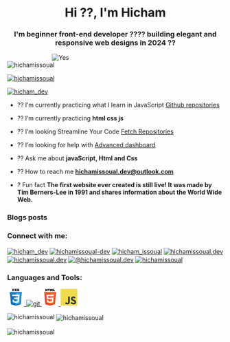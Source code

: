 <h1 align="center">Hi ??, I'm Hicham</h1>
<h3 align="center">I'm beginner front-end developer ???? building elegant and responsive web designs in 2024 ??</h3>
<img align="right" alt="Yes" width="400" src = "https://www.pexels.com/video/an-octagon-tunnel-2759486/">
<p align="left"> <img src="https://komarev.com/ghpvc/?username=hichamissoual&label=Profile%20views&color=0e75b6&style=flat" alt="hichamissoual" /> </p>

<p align="left"> <a href="https://github.com/ryo-ma/github-profile-trophy"><img src="https://github-profile-trophy.vercel.app/?username=hichamissoual" alt="hichamissoual" /></a> </p>

<p align="left"> <a href="https://twitter.com/hicham_dev" target="blank"><img src="https://img.shields.io/twitter/follow/hicham_dev?logo=twitter&style=for-the-badge" alt="hicham_dev" /></a> </p>

- ?? I’m currently practicing what I learn in JavaScript [Github repositories](https://github.com/HichamIssoual?tab=repositories)

- ?? I’m currently practicing **html css js**

- ?? I’m looking Streamline Your Code [Fetch Repositories](https://github.com/HichamIssoual/Fetch-Repositories)

- ?? I’m looking for help with [Advanced dashboard](https://github.com/HichamIssoual/Template-Six)

- ?? Ask me about **javaScript, Html and Css**

- ?? How to reach me **hichamissoual.dev@outlook.com**

- ? Fun fact **The first website ever created is still live! It was made by Tim Berners-Lee in 1991 and shares information about the World Wide Web.**

### Blogs posts
<!-- BLOG-POST-LIST:START -->
<!-- BLOG-POST-LIST:END -->

<h3 align="left">Connect with me:</h3>
<p align="left">
<a href="https://twitter.com/hicham_dev" target="blank"><img align="center" src="https://raw.githubusercontent.com/rahuldkjain/github-profile-readme-generator/master/src/images/icons/Social/twitter.svg" alt="hicham_dev" height="30" width="40" /></a>
<a href="https://linkedin.com/in/hichamissoual-dev" target="blank"><img align="center" src="https://raw.githubusercontent.com/rahuldkjain/github-profile-readme-generator/master/src/images/icons/Social/linked-in-alt.svg" alt="hichamissoual-dev" height="30" width="40" /></a>
<a href="https://stackoverflow.com/users/hicham_issoual" target="blank"><img align="center" src="https://raw.githubusercontent.com/rahuldkjain/github-profile-readme-generator/master/src/images/icons/Social/stack-overflow.svg" alt="hicham_issoual" height="30" width="40" /></a>
<a href="https://fb.com/hichamissoual.dev" target="blank"><img align="center" src="https://raw.githubusercontent.com/rahuldkjain/github-profile-readme-generator/master/src/images/icons/Social/facebook.svg" alt="hichamissoual.dev" height="30" width="40" /></a>
<a href="https://instagram.com/hichamissoual.dev" target="blank"><img align="center" src="https://raw.githubusercontent.com/rahuldkjain/github-profile-readme-generator/master/src/images/icons/Social/instagram.svg" alt="hichamissoual.dev" height="30" width="40" /></a>
<a href="https://medium.com/@hichamissoual.dev" target="blank"><img align="center" src="https://raw.githubusercontent.com/rahuldkjain/github-profile-readme-generator/master/src/images/icons/Social/medium.svg" alt="@hichamissoual.dev" height="30" width="40" /></a>
<a href="https://codeforces.com/profile/hichamissoual" target="blank"><img align="center" src="https://raw.githubusercontent.com/rahuldkjain/github-profile-readme-generator/master/src/images/icons/Social/codeforces.svg" alt="hichamissoual" height="30" width="40" /></a>
</p>

<h3 align="left">Languages and Tools:</h3>
<p align="left"> <a href="https://www.w3schools.com/css/" target="_blank" rel="noreferrer"> <img src="https://raw.githubusercontent.com/devicons/devicon/master/icons/css3/css3-original-wordmark.svg" alt="css3" width="40" height="40"/> </a> <a href="https://git-scm.com/" target="_blank" rel="noreferrer"> <img src="https://www.vectorlogo.zone/logos/git-scm/git-scm-icon.svg" alt="git" width="40" height="40"/> </a> <a href="https://www.w3.org/html/" target="_blank" rel="noreferrer"> <img src="https://raw.githubusercontent.com/devicons/devicon/master/icons/html5/html5-original-wordmark.svg" alt="html5" width="40" height="40"/> </a> <a href="https://developer.mozilla.org/en-US/docs/Web/JavaScript" target="_blank" rel="noreferrer"> <img src="https://raw.githubusercontent.com/devicons/devicon/master/icons/javascript/javascript-original.svg" alt="javascript" width="40" height="40"/> </a> </p>

<p><img align="left" src="https://github-readme-stats.vercel.app/api/top-langs?username=hichamissoual&show_icons=true&locale=en&layout=compact" alt="hichamissoual" /></p>

<p>&nbsp;<img align="center" src="https://github-readme-stats.vercel.app/api?username=hichamissoual&show_icons=true&locale=en" alt="hichamissoual" /></p>

<p><img align="center" src="https://github-readme-streak-stats.herokuapp.com/?user=hichamissoual&" alt="hichamissoual" /></p>
